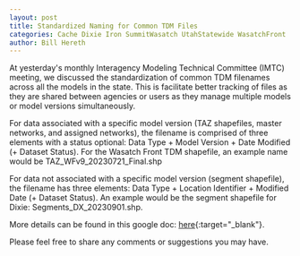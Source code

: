 ```yaml
---
layout: post
title: Standardized Naming for Common TDM Files
categories: Cache Dixie Iron SummitWasatch UtahStatewide WasatchFront
author: Bill Hereth
---
```


At yesterday's monthly Interagency Modeling Technical Committee (IMTC) meeting, we discussed the standardization of common TDM filenames across all the models in the state. This is facilitate better tracking of files as they are shared between agencies or users as they manage multiple models or model versions simultaneously.

For data associated with a specific model version (TAZ shapefiles, master networks, and assigned networks), the filename is comprised of three elements with a status optional: Data Type + Model Version + Date Modified (+ Dataset Status). For the Wasatch Front TDM shapefile, an example name would be TAZ_WFv9_20230721_Final.shp

For data not associated with a specific model version (segment shapefile), the filename has three elements: Data Type + Location Identifier + Modified Date (+ Dataset Status). An example would be the segment shapefile for Dixie: Segments_DX_20230901.shp.

More details can be found in this google doc: [here](https://docs.google.com/document/d/1MaglBpVndBrAZd4_COkfUdBefNMjua-CjEapXwXf3n0/edit?usp=sharing){:target="_blank"}.

Please feel free to share any comments or suggestions you may have.